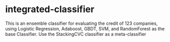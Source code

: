 # integrated-classifier
This is an ensemble classifier for evaluating the credit of 123 companies, using Logistic Regression, Adaboost, GBDT, SVM, and RandomForest as the base Classifier. Use the StackingCVC classifier as a meta-classifier

